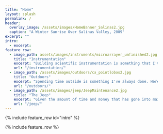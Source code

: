 ```yaml
---
title: "Home"
layout: splash
permalink: /
header:
  overlay_image: /assets/images/HomeBanner_Salinas2.jpg
  caption: "A Winter Sunrise Over Salinas Valley, 2009"
excerpt: ""
intro:
  - excerpt:
feature_row:
  - image_path: assets/images/instruments/microarrayer_unfinished2.jpg
    title: "Instrumentation"
    excerpt: "Building scientific instrumentation is something that I've come to enjoy working on. Learn more about it here."
    url: "/instrumentation/"
  - image_path: /assets/images/outdoors/ca_pointlobos2.jpg
    title: "Outdoors"
    excerpt: "Spending time outside is something I've always done. Here's an opportunity to share some of it with you."
    url: "/outdoors/"
  - image_path: /assets/images/jeep/JeepMaintenance2.jpg
    title: "The Jeep"
    excerpt: "Given the amount of time and money that has gone into maintaining the '01 TJ, it deserved its own page."
    url: "/jeep/"
---
```




{% include feature_row id="intro" %}

{% include feature_row %}
